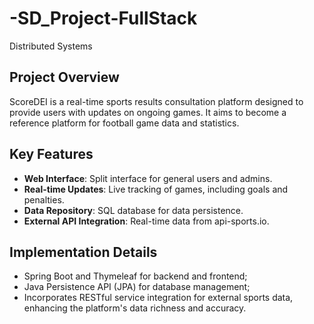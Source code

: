 # -SD_Project-FullStack
Distributed Systems

## Project Overview
ScoreDEI is a real-time sports results consultation platform designed to provide users with updates on ongoing games. It aims to become a reference platform for football game data and statistics.

## Key Features
- **Web Interface**: Split interface for general users and admins.
- **Real-time Updates**: Live tracking of games, including goals and penalties.
- **Data Repository**: SQL database for data persistence.
- **External API Integration**: Real-time data from api-sports.io.

## Implementation Details
- Spring Boot and Thymeleaf for backend and frontend;
- Java Persistence API (JPA) for database management;
- Incorporates RESTful service integration for external sports data, enhancing the platform's data richness and accuracy.



